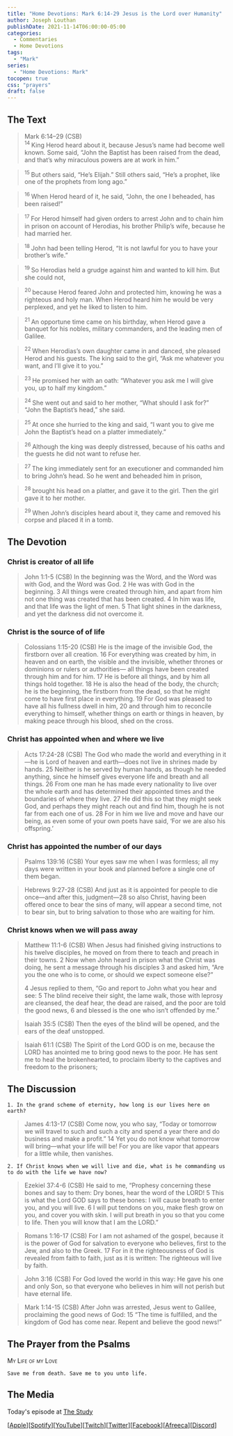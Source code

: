 ```yaml
---
title: "Home Devotions: Mark 6:14-29 Jesus is the Lord over Humanity"
author: Joseph Louthan
publishDate: 2021-11-14T06:00:00-05:00
categories:
  - Commentaries
  - Home Devotions
tags:
  - "Mark"
series:
  - "Home Devotions: Mark"
tocopen: true
css: "prayers"
draft: false
---
```

## The Text

>Mark 6:14–29 (CSB)  
><sup> 14 </sup> King Herod heard about it, because Jesus’s name had become well known. Some said, “John the Baptist has been raised from the dead, and that’s why miraculous powers are at work in him.” 

><sup> 15 </sup> But others said, “He’s Elijah.” Still others said, “He’s a prophet, like one of the prophets from long ago.” 

><sup> 16 </sup> When Herod heard of it, he said, “John, the one I beheaded, has been raised!” 

><sup> 17 </sup> For Herod himself had given orders to arrest John and to chain him in prison on account of Herodias, his brother Philip’s wife, because he had married her. 

><sup> 18 </sup> John had been telling Herod, “It is not lawful for you to have your brother’s wife.” 

><sup> 19 </sup> So Herodias held a grudge against him and wanted to kill him. But she could not, 

><sup> 20 </sup> because Herod feared John and protected him, knowing he was a righteous and holy man. When Herod heard him he would be very perplexed, and yet he liked to listen to him. 

><sup> 21 </sup> An opportune time came on his birthday, when Herod gave a banquet for his nobles, military commanders, and the leading men of Galilee. 

><sup> 22 </sup> When Herodias’s own daughter came in and danced, she pleased Herod and his guests. The king said to the girl, “Ask me whatever you want, and I’ll give it to you.” 

><sup> 23 </sup> He promised her with an oath: “Whatever you ask me I will give you, up to half my kingdom.” 

><sup> 24 </sup> She went out and said to her mother, “What should I ask for?” “John the Baptist’s head,” she said. 

><sup> 25 </sup> At once she hurried to the king and said, “I want you to give me John the Baptist’s head on a platter immediately.” 

><sup> 26 </sup> Although the king was deeply distressed, because of his oaths and the guests he did not want to refuse her. 

><sup> 27 </sup> The king immediately sent for an executioner and commanded him to bring John’s head. So he went and beheaded him in prison, 

><sup> 28 </sup> brought his head on a platter, and gave it to the girl. Then the girl gave it to her mother. 

><sup> 29 </sup> When John’s disciples heard about it, they came and removed his corpse and placed it in a tomb.

## The Devotion

### Christ is creator of all life

>John 1:1-5 (CSB) In the beginning was the Word, and the Word was with God, and the Word was God. 2 He was with God in the beginning. 3 All things were created through him, and apart from him not one thing was created that has been created. 4 In him was life, and that life was the light of men. 5 That light shines in the darkness, and yet the darkness did not overcome it.

### Christ is the source of of life

>Colossians 1:15-20 (CSB) He is the image of the invisible God,
the firstborn over all creation.
16 For everything was created by him,
in heaven and on earth,
the visible and the invisible,
whether thrones or dominions
or rulers or authorities—
all things have been created through him and for him.
17 He is before all things,
and by him all things hold together.
18 He is also the head of the body, the church;
he is the beginning,
the firstborn from the dead,
so that he might come to have
first place in everything.
19 For God was pleased to have
all his fullness dwell in him,
20 and through him to reconcile
everything to himself,
whether things on earth or things in heaven,
by making peace
through his blood, shed on the cross.

### Christ has appointed when and where we live

>Acts 17:24-28 (CSB) The God who made the world and everything in it—he is Lord of heaven and earth—does not live in shrines made by hands. 25 Neither is he served by human hands, as though he needed anything, since he himself gives everyone life and breath and all things. 26 From one man he has made every nationality to live over the whole earth and has determined their appointed times and the boundaries of where they live. 27 He did this so that they might seek God, and perhaps they might reach out and find him, though he is not far from each one of us. 28 For in him we live and move and have our being, as even some of your own poets have said, ‘For we are also his offspring.’

### Christ has appointed the number of our days

>Psalms 139:16 (CSB) Your eyes saw me when I was formless;
all my days were written in your book and planned
before a single one of them began.

>Hebrews 9:27-28 (CSB) And just as it is appointed for people to die once—and after this, judgment—28 so also Christ, having been offered once to bear the sins of many, will appear a second time, not to bear sin, but to bring salvation to those who are waiting for him.

### Christ knows when we will pass away

>Matthew 11:1-6 (CSB) When Jesus had finished giving instructions to his twelve disciples, he moved on from there to teach and preach in their towns. 2 Now when John heard in prison what the Christ was doing, he sent a message through his disciples 3 and asked him, “Are you the one who is to come, or should we expect someone else?”
>
>4 Jesus replied to them, “Go and report to John what you hear and see: 5 The blind receive their sight, the lame walk, those with leprosy are cleansed, the deaf hear, the dead are raised, and the poor are told the good news, 6 and blessed is the one who isn’t offended by me.”

>Isaiah 35:5 (CSB) Then the eyes of the blind will be opened,
and the ears of the deaf unstopped.

>Isaiah 61:1 (CSB) The Spirit of the Lord GOD is on me,
because the LORD has anointed me
to bring good news to the poor.
He has sent me to heal the brokenhearted,
to proclaim liberty to the captives
and freedom to the prisoners;

## The Discussion

```text
1. In the grand scheme of eternity, how long is our lives here on earth?
```

>James 4:13-17 (CSB) Come now, you who say, “Today or tomorrow we will travel to such and such a city and spend a year there and do business and make a profit.” 14 Yet you do not know what tomorrow will bring—what your life will be! For you are like vapor that appears for a little while, then vanishes.

```text
2. If Christ knows when we will live and die, what is he commanding us to do with the life we have now?
```

>Ezekiel 37:4-6 (CSB) He said to me, “Prophesy concerning these bones and say to them: Dry bones, hear the word of the LORD! 5 This is what the Lord GOD says to these bones: I will cause breath to enter you, and you will live. 6 I will put tendons on you, make flesh grow on you, and cover you with skin. I will put breath in you so that you come to life. Then you will know that I am the LORD.”

>Romans 1:16-17 (CSB) For I am not ashamed of the gospel, because it is the power of God for salvation to everyone who believes, first to the Jew, and also to the Greek. 17 For in it the righteousness of God is revealed from faith to faith, just as it is written: The righteous will live by faith.

>John 3:16 (CSB) For God loved the world in this way: He gave his one and only Son, so that everyone who believes in him will not perish but have eternal life.

>Mark 1:14-15 (CSB) After John was arrested, Jesus went to Galilee, proclaiming the good news of God: 15 “The time is fulfilled, and the kingdom of God has come near. Repent and believe the good news!”

## The Prayer from the Psalms

>

<div style='font-variant: small-caps;'>
My Life of my Love
</div>

```text
Save me from death. Save me to you unto life.
```

<div style="page-break-after: always;"></div>

## The Media

Today's episode at [The Study](http://study.theologic.us/podcast/home-devotions-mark-614-29-jesus-is-the-lord-over-humanity)

\[[Apple](https://podcasts.apple.com/us/podcast/the-study/id1557102127)\]\[[Spotify](https://open.spotify.com/show/0Xs5qsNvWePyRqcmtOTPkR)\]\[[YouTube](http://youtube.theologic.us)\]\[[Twitch](http://twitch.theologic.us)\]\[[Twitter](https://twitter.com/theologic_us)\]\[[Facebook](https://www.facebook.com/groups/462231051477464)\]\[[Afreeca](https://bj.afreecatv.com/theologicus)\]\[[Discord](http://discord.theologic.us)\]
